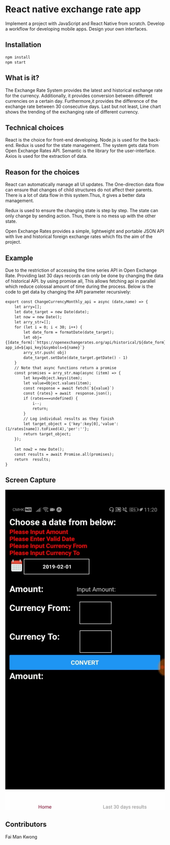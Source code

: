 # React native exchange rate app

Implement a project with JavaScript and React Native from scratch.
Develop a workflow for developing mobile apps.
Design your own interfaces.

Installation
-----------
```
npm install
npm start
```
What is it? 
-----------
The Exchange Rate System provides the latest and historical exchange rate for the currency. 
Additionally, it provides conversion between different currencies on a certain day. 
Furthermore,it provides the difference of the exchange rate between 30 consecutive days. 
Last but not least, Line chart shows the trending of the exchanging rate of different currency.

Technical choices
-----------
React is the choice for front-end developing. Node.js is used for the back-end. 
Redux is used for the state management. The system gets data from Open Exchange Rates API. 
Semantic is the library for the user-interface. Axios is used for the extraction of data.

Reason for the choices
-----------
React can automatically manage all UI updates. The One-direction data flow can ensure that 
changes of child structures do not affect their parents. There is a lot of data flow in this 
system.Thus, it gives a better data management. 

Redux is used to ensure the changing state is step by step. The state can only change by sending action. 
Thus, there is no mess up with the other state.

Open Exchange Rates provides a simple, lightweight and portable JSON API with live and historical foreign 
exchange rates which fits the aim of the project. 

  

Example
-----------
Due to the restriction of accessing the time series API in Open Exchange Rate. 
Providing last 30 days records can only be done by changing the data of historical API. 
by using promise all, This allows fetching api in parallel which reduce colossal amount of time during the process.
Below is the code to get data by changing the API parameter recursively:
```
export const ChangeCurrencyMonthly_api = async (date,name) => {
    let arry=[];
    let date_target = new Date(date);
    let now = new Date();
    let arry_str=[];
    for (let i = 0; i < 30; i++) {
        let date_form = formatDate(date_target);
        let obj={[date_form]:`https://openexchangerates.org/api/historical/${date_form}.json?app_id=${api_key}&symbols=${name}`}
        arry_str.push( obj)
        date_target.setDate(date_target.getDate() - 1)
    }
    // Note that async functions return a promise
    const promises = arry_str.map(async (item) => {
        let key=Object.keys(item);
        let value=Object.values(item);
        const response = await fetch(`${value}`)
        const {rates} = await  response.json();
        if (rates===undefined) {
            i--;
            return;
        }
        // Log individual results as they finish
        let target_object = {'key':key[0],'value':(1/rates[name]).toFixed(4),'per':''};
        return target_object;
    });

    let now2 = new Date();
    const results = await Promise.all(promises);
    return  results;
}

```
Screen Capture
-----------
![image](https://github.com/faimankwong/react_native_expo_exchange_rate/blob/master/img/1.jpg?v=4&s=200)

Contributors
-----------
Fai Man Kwong
